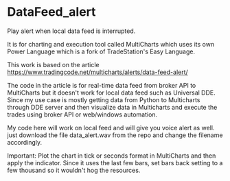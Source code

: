# DataFeed_alert
Play alert when local data feed is interrupted. 

It is for charting and execution tool called MultiCharts which uses its own Power Language which is a fork of TradeStation's Easy Language.

This work is based on the article https://www.tradingcode.net/multicharts/alerts/data-feed-alert/

The code in the article is for real-time data feed from broker API to MultiCharts but it doesn't work for local data feed such as Universal DDE. Since my use case is mostly getting data from Python to Multicharts through DDE server and then visualize data in Multicharts and execute the trades using broker API or web/windows automation.

My code here will work on local feed and will give you voice alert as well. just download the file data_alert.wav from the repo and change the filename accordingly.

Important: Plot the chart in tick or seconds format in MultiCharts and then apply the indicator. Since it uses the last few bars, set bars back setting to a few thousand so it wouldn't hog the resources.
